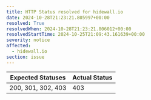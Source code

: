 ```yaml
---
title: HTTP Status resolved for hidewall.io
date: 2024-10-28T21:23:21.805997+00:00
resolved: True
resolvedWhen: 2024-10-28T21:23:21.806012+00:00
resolvedStartTime: 2024-10-25T21:09:43.161639+00:00
severity: notice
affected:
  - hidewall.io
section: issue
---
```


| Expected Statuses | Actual Status  |
|-------------------|----------------|
| 200, 301, 302, 403 | 403 |
